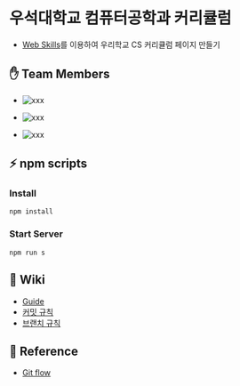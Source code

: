 # 우석대학교 컴퓨터공학과 커리큘럼
* [Web Skills](https://github.com/cbnuswoss/web-skills)를 이용하여 우리학교 CS 커리큘럼 페이지 만들기

## ✋ Team Members
* ![xxx](https://img.shields.io/badge/xxx-blue)

* ![xxx](https://img.shields.io/badge/xxx-blue)

* ![xxx](https://img.shields.io/badge/xxx-blue)


## ⚡ npm scripts

### Install
```
npm install
```

### Start Server
```
npm run s
```

## 📖 Wiki
* [Guide](https://github.com/opensource-community-Team-6/computer-science-curriculum/wiki/Guide)
* [커밋 규칙](https://github.com/opensource-community-Team-6/computer-science-curriculum/wiki/Commit)
* [브랜치 규칙](https://github.com/opensource-community-Team-6/computer-science-curriculum/wiki/Branch)


## 🔗 Reference
* [Git flow](https://woowabros.github.io/experience/2017/10/30/baemin-mobile-git-branch-strategy.html)
